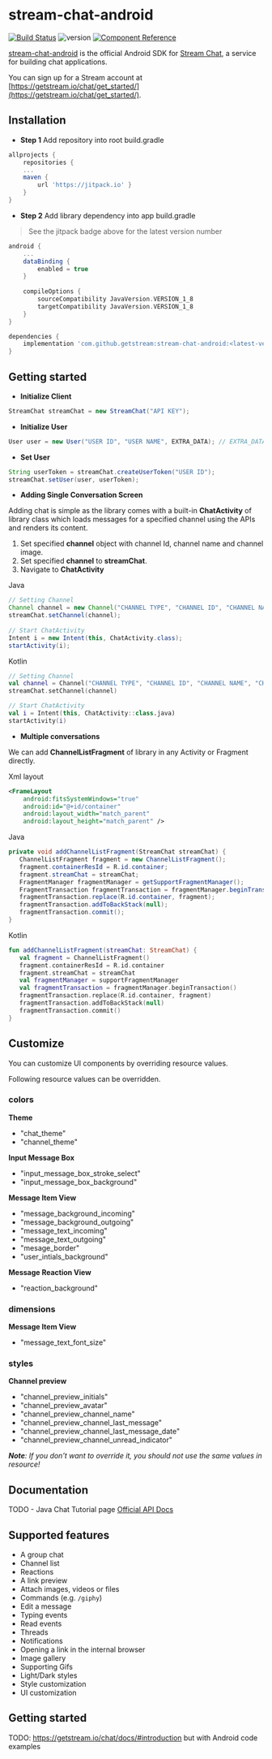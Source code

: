 # stream-chat-android

[![Build Status](https://travis-ci.com/GetStream/stream-chat-android.svg?branch=master)](https://travis-ci.com/GetStream/stream-chat-android) ![version](https://jitpack.io/v/GetStream/stream-chat-android.svg) [![Component Reference](https://img.shields.io/badge/docs-component%20reference-blue.svg)](https://getstream.github.io/stream-chat-android/)

[stream-chat-android](https://github.com/GetStream/stream-chat-android) is the official Android SDK for [Stream Chat](https://getstream.io/chat), a service for building chat applications.

You can sign up for a Stream account at [https://getstream.io/chat/get_started/](https://getstream.io/chat/get_started/).

## Installation

- **Step 1** Add repository into root build.gradle

~~~gradle
allprojects {
    repositories {
    ...
    maven {
        url 'https://jitpack.io' }
    }
}
~~~

- **Step 2** Add library dependency into app build.gradle

> See the jitpack badge above for the latest version number

~~~gradle
android {
    ...
    dataBinding {
        enabled = true
    }
	
    compileOptions {
        sourceCompatibility JavaVersion.VERSION_1_8
        targetCompatibility JavaVersion.VERSION_1_8
    }
}

dependencies {
    implementation 'com.github.getstream:stream-chat-android:<latest-version>'
}
~~~

## Getting started

- **Initialize Client**

~~~java
StreamChat streamChat = new StreamChat("API KEY");
~~~

- **Initialize User**

~~~java
User user = new User("USER ID", "USER NAME", EXTRA_DATA); // EXTRA_DATA : HashMap
~~~

- **Set User**

~~~java
String userToken = streamChat.createUserToken("USER ID");
streamChat.setUser(user, userToken);
~~~

- **Adding Single Conversation Screen**

Adding chat is simple as the library comes with a built-in **ChatActivity** of library class which loads messages for a specified channel using the APIs and renders its content.

  1. Set specified **channel** object with channel Id, channel name and channel image.
  2. Set  specified **channel** to **streamChat**.
  3. Navigate to **ChatActivity** 

 Java
~~~java
// Setting Channel
Channel channel = new Channel("CHANNEL TYPE", "CHANNEL ID", "CHANNEL NAME", "CHANNEL IMAGE", EXTRA_DATA); // EXTRA_DATA : HashMap
streamChat.setChannel(channel);
 
// Start ChatActivity
Intent i = new Intent(this, ChatActivity.class);
startActivity(i);
~~~

 Kotlin 
~~~kotlin
// Setting Channel
val channel = Channel("CHANNEL TYPE", "CHANNEL ID", "CHANNEL NAME", "CHANNEL IMAGE", EXTRA_DATA) // EXTRA_DATA : HashMap
streamChat.setChannel(channel)

// Start ChatActivity
val i = Intent(this, ChatActivity::class.java)
startActivity(i)
~~~

- **Multiple conversations**

We can add **ChannelListFragment** of library in any Activity or Fragment directly.

 Xml layout

~~~xml
<FrameLayout
    android:fitsSystemWindows="true"
    android:id="@+id/container"
    android:layout_width="match_parent"
    android:layout_height="match_parent" />	
~~~

 Java
~~~java
private void addChannelListFragment(StreamChat streamChat) {
   ChannelListFragment fragment = new ChannelListFragment(); 
   fragment.containerResId = R.id.container;
   fragment.streamChat = streamChat;
   FragmentManager fragmentManager = getSupportFragmentManager();
   FragmentTransaction fragmentTransaction = fragmentManager.beginTransaction();
   fragmentTransaction.replace(R.id.container, fragment);
   fragmentTransaction.addToBackStack(null);
   fragmentTransaction.commit();
}
~~~

 Kotlin
~~~kotlin
fun addChannelListFragment(streamChat: StreamChat) {
   val fragment = ChannelListFragment()
   fragment.containerResId = R.id.container
   fragment.streamChat = streamChat
   val fragmentManager = supportFragmentManager
   val fragmentTransaction = fragmentManager.beginTransaction()
   fragmentTransaction.replace(R.id.container, fragment)
   fragmentTransaction.addToBackStack(null)
   fragmentTransaction.commit()
}
~~~

## Customize

You can customize UI components by overriding resource values.

Following resource values can be overridden. 

### colors
**Theme**
- "chat_theme"
- "channel_theme"
 
**Input Message Box**
- "input_message_box_stroke_select"
- "input_message_box_background"
 
**Message Item View**
- "message_background_incoming"
- "message_background_outgoing"
- "message_text_incoming"
- "message_text_outgoing"
- "mesage_border"
- "user_intials_background"
 
**Message Reaction View**
- "reaction_background"

### dimensions
**Message Item View**
- "message_text_font_size"

### styles
**Channel preview**
- "channel_preview_initials"
- "channel_preview_avatar"
- "channel_preview_channel_name"
- "channel_preview_channel_last_message"
- "channel_preview_channel_last_message_date"
- "channel_preview_channel_unread_indicator"

***Note**: If you don’t want to override it, you should not use the same values in resource!*


## Documentation

TODO - Java Chat Tutorial page
[Official API Docs](https://getstream.io/chat/docs)

## Supported features

- A group chat
- Channel list
- Reactions
- A link preview
- Attach images, videos or files
- Commands (e.g. `/giphy`)
- Edit a message
- Typing events
- Read events
- Threads
- Notifications
- Opening a link in the internal browser
- Image gallery
- Supporting Gifs
- Light/Dark styles
- Style customization
- UI customization

## Getting started


TODO: https://getstream.io/chat/docs/#introduction but with Android code examples
